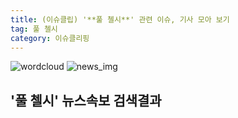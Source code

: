 ```yaml
---
title: (이슈클립) '**풀 첼시**' 관련 이슈, 기사 모아 보기
tag: 풀 첼시
category: 이슈클리핑
---
```

![wordcloud](https://s3.ap-northeast-2.amazonaws.com/lyrics101-wordcloud/2018-09-27-1537988543.png)
![news_img](https://user-images.githubusercontent.com/42597476/44507050-1206f400-a6e4-11e8-8d98-7ffbfebb353f.png)
## **'**풀 첼시**'** 뉴스속보 검색결과

